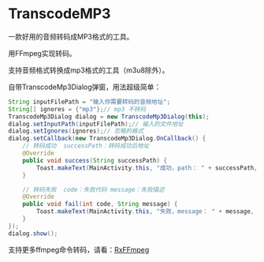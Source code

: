 # TranscodeMP3
一款好用的音频转码成MP3格式的工具。

用FFmpeg实现转码。

支持音频格式转换成mp3格式的工具（m3u8除外）。


自带TranscodeMp3Dialog弹窗，用法超级简单：

```java
String inputFilePath = "输入你需要转码的音频地址";
String[] ignores = {"mp3"};// mp3 不转码
TranscodeMp3Dialog dialog = new TranscodeMp3Dialog(this);
dialog.setInputPath(inputFilePath);// 输入的文件地址
dialog.setIgnores(ignores);// 忽略的格式
dialog.setCallback(new TranscodeMp3Dialog.OnCallback() {
    // 转码成功  successPath：转码成功后地址
    @Override
    public void success(String successPath) {
        Toast.makeText(MainActivity.this, "成功，path： " + successPath, Toast.LENGTH_SHORT).show();
    }

    // 转码失败  code：失败代码 message：失败描述
    @Override
    public void fail(int code, String message) {
        Toast.makeText(MainActivity.this, "失败，message： " + message, Toast.LENGTH_SHORT).show();
    }
});
dialog.show();
```


支持更多ffmpeg命令转码，请看：[RxFFmpeg](https://github.com/microshow/RxFFmpeg)

